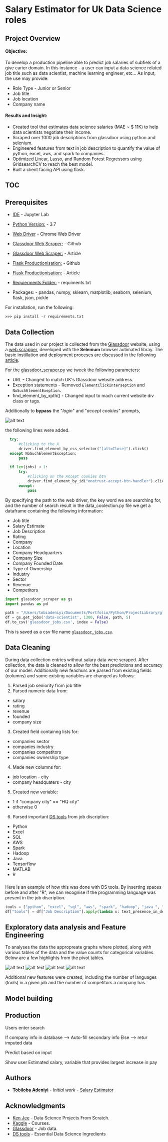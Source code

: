 # Salary Estimator for Uk Data Science roles

###
###



## Project Overview

#### Objective:
To develop a production pipeline able to predict job salaries of subfiels of a give carier domain.
In this instance - a user can input a data science related job title such as data scientist, machine learning engineer, etc... 
As input, the use may provide:

* Role Type - Junior or Senior
* Job title
* Job location
* Company name

#### Results and Insight:
* Created tool that estimates data science salaries (MAE ~ $ 11K) to help data scientists negotiate their income.
* Scraped over 1000 job descriptions from glassdoor using python and selenium.
* Engineered features from text in job description to quantify the value of python, excel, aws, and spark to companies.
* Optimized Linear, Lasso, and Random Forest Regressors using GridsearchCV to reach the best model.
* Built a client facing API using flask.

###
###



## TOC

###
###



## Prerequisites

* [IDE](https://jupyter.org/install) - Jupyter Lab

* [Python Version:](https://www.python.org/downloads/) - 3.7

* [Web Driver](https://chromedriver.chromium.org/) - Chrome Web Driver

* [Glassdoor Web Scraper:](https://github.com/arapfaik/scraping-glassdoor-selenium) - Github

* [Glassdoor Web Scraper:](https://towardsdatascience.com/selenium-tutorial-scraping-glassdoor-com-in-10-minutes-3d0915c6d905) - Article

* [Flask Productionisation:](https://www.python.org/downloads/) - Github

* [Flask Productionisation:](https://towardsdatascience.com/productionize-a-machine-learning-model-with-flask-and-heroku-8201260503d2) - Article

* [Requierments Folder:]() - requiments.txt

* Packages: - pandas, numpy, sklearn, matplotlib, seaborn, selenium, flask, json, pickle

For installation, run the following:
```
>>> pip install -r requirements.txt
```

###
###



## Data Collection

The data used in our project is collected from the [Glassdoor](https://www.glassdoor.co.uk/index.htm) website, using a [web scrapper](https://github.com/arapfaik/scraping-glassdoor-selenium), developed with the **Selenium** browser autimated libray. The basic instillation and deployment proceses are discussed in the following [article](https://towardsdatascience.com/selenium-tutorial-scraping-glassdoor-com-in-10-minutes-3d0915c6d905).

For the [glassdoor_scraper.py]() we tweek the following parameters:
* URL - Changed to match UK's Glassdoor website address.
* Exception statements - Removed `ElementClickInterseption` and `NoSuchElementExeption`.
* find_element_by_xpth() - Changed input to mach current website div class or tags.

Additionally to **bypass** the "*login*" and "*accept cookies*" prompts,

![alt text][logo]

[logo]: https://github.com/TobiAdeniyi/glassdoor_proj/blob/master/glassdoor_prompts.png "Glassdoor Prompts" 

the following lines were added.

```python
  try:
      #clicking to the X
      driver.find_element_by_css_selector("[alt=Close]").click()
  except NoSuchElementException:
      pass

  if len(jobs) < 1:
      try:
          #clicking on the Accept cookies btn
          driver.find_element_by_id("onetrust-accept-btn-handler").click()
      except:
          pass
```

By specifying the path to the web driver, the key word we are searching for, and the number of search result in the data_coolection.py file we get a dataframe containing the following information:
* Job title
* Salary Estimate
* Job Description
* Rating
* Company
* Location
* Company Headquarters
* Company Size
* Company Founded Date
* Type of Ownership
* Industry
* Sector
* Revenue
* Competitors

```python
import glassdoor_scraper as gs
import pandas as pd

path = "/Users/tobiadeniyi/Documents/Portfolio/Python/ProjectLibrary/glassdoor_proj/chromedriver"
df = gs.get_jobs('data-scientist', 1300, False, path, 5)
df.to_csv('glassdoor_jobs.csv', index = False)
```

This is saved as a csv file name [`glassdoor_jobs.csv`](https://github.com/TobiAdeniyi/glassdoor_proj/blob/master/glassdoor_jobs.csv). 

###
###



## Data Cleaning

During data collection entries without salary data were scraped. After collection, the data is cleaned to allow for the best predictions and accuracy of our model. Additionally new feachurs are parsed from existing fields (columns) and some existing variables are changed as follows:

1. Parsed job seniority from job title
2. Parsed numeric data from:
  * salary
  * rating
  * revenue
  * founded
  * company size
3. Created field containng lists for:
  * companies sector
  * companies industry
  * companies competitors
  * companies ownership type
4. Made new columns for:
  * job location - city
  * company headquaters - city
5. Created new veriable:
  * 1 if "company city" == "HQ city"
  * otherwise 0
6. Parsed important [DS tools](https://data-flair.training/blogs/data-science-tools/) from job discription:
  * Python
  * Excel
  * SQL
  * AWS
  * Spark
  * Hadoop
  * Java
  * Tensorflow
  * MATLAB
  * R

###
###

Here is an example of how this was done with DS tools. By inserting spaces before and after "R", we can recognise if the programming language was present in the job discription.

```python
tools = ["python", "excel", "sql", "aws", "spark", "hadoop", "java ", " r ", "tensorflow", "matlab"]
df["tools"] = df["Job Description"].apply(lambda x: text_presence_in_description(x, tools))
```

###
###



## Exploratory data analysis and Feature Engineering

To analyses the data the appropreate graphs where plotted, along with various tables of the data and the value counts for categorical variables. Below are a few highlights from the pivot tables.

![alt text](https://github.com/TobiAdeniyi/glassdoor_proj/blob/master/EDA_0.png "Box Plot")
![alt text](https://github.com/TobiAdeniyi/glassdoor_proj/blob/master/EDA_1.png "Correlation Plot")
![alt text](https://github.com/TobiAdeniyi/glassdoor_proj/blob/master/EDA_3.png "Bar Plot") 
![alt text](https://github.com/TobiAdeniyi/glassdoor_proj/blob/master/eda.png "Word Cloud")

Additional new features were created, including the number of languages (tools) in a given job and the number of competitors a company has.

###
###



## Model building

###
###



## Production

Users enter search

If company info in database --> Auto-fill secondary info
Else --> retur imputed data

Predict based on input

Show user Estimated salary, variable that provides largest increase in pay

###
###



## Authors

* **[Tobiloba Adeniyi](https://github.com/TobiAdeniyi)** - *Initial work* - [Salary Estimator](https://github.com/TobiAdeniyi/glassdoor_proj)



## Acknowledgments

* [Ken Jee](https://www.youtube.com/channel/UCiT9RITQ9PW6BhXK0y2jaeg) - Data Science Projects From Scratch.
* [Kaggle](https://www.kaggle.com/) - Courses.
* [Glassdoor](https://www.glassdoor.co.uk/index.htm) - Job data.
* [DS tools](https://data-flair.training/blogs/data-science-tools/) - Essential Data Science Ingredients
